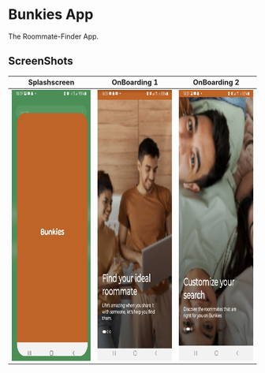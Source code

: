 # Bunkies App
The Roommate-Finder App.
## ScreenShots

Splashscreen          |          OnBoarding 1 |               OnBoarding 2
 :-------------------------:|:-------------------------:|:--------------------------:
<img src="screenshots/Screenshot_20230227-183933_Bunkies.jpg" width = "430" height = "550"/>            |  <img src="screenshots/Screenshot_20230227-183925_Bunkies.jpg" width = "430" height="550"/>  | <img src="screenshots/Screenshot_20230227-183954_Bunkies.jpg" width = "430" height="550"/>